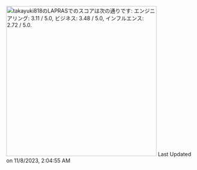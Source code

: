 <!--START_SECTION:lapras-card-->
<p ><a href="https://lapras.com/public/takayuki818" target="_blank" rel="noopener noreferrer"><img alt="takayuki818のLAPRASでのスコアは次の通りです: エンジニアリング: 3.11 / 5.0, ビジネス: 3.48 / 5.0, インフルエンス: 2.72 / 5.0." src="https://lapras-card-generator.vercel.app/api/svg?e=3.11&b=3.48&i=2.72&b1=%23020E27&b2=%230E5593&i1=%23030E21&i2=%231688BF&l=ja" width="400" ></a>  
Last Updated on 11/8/2023, 2:04:55 AM</p>
<!--END_SECTION:lapras-card-->
